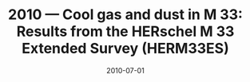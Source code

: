---
title: "2010 &mdash; Cool gas and dust in M 33: Results from the HERschel M 33 Extended Survey (HERM33ES)"
collection: publications
refereed: 'yes'
permalink: \publication\2010-07-01-Cool-gas-and-dust-in-M-33-Results-from-the
date: "2010-07-01"
venue: "Astronomy and Astrophysics"
paperurl: 
link: "https://ui.adsabs.harvard.edu/abs/2010A&A...518L..69B"
citation: "Braine, J.; Gratier, P.; Kramer, C.; Xilouris, E. M.; Rosolowsky, E.; Buchbender, C.; Boquien, M.; Calzetti, D.; Quintana-Lacaci, G.; Tabatabaei, F.; Verley, S.; Israel, F.; van der Tak, F.; Aalto, S.; Combes, F.; Garcia-Burillo, S.; Gonzalez, M.; Henkel, C.; Koribalski, B.; Mookerjea, B.; Roellig, M.; Schuster, K. F.; Relaño, M.; Bertoldi, F.; van der Werf, P.; Wiedner, M., Astronomy and Astrophysics, Volume 518, id.L69, 4 pp."
---